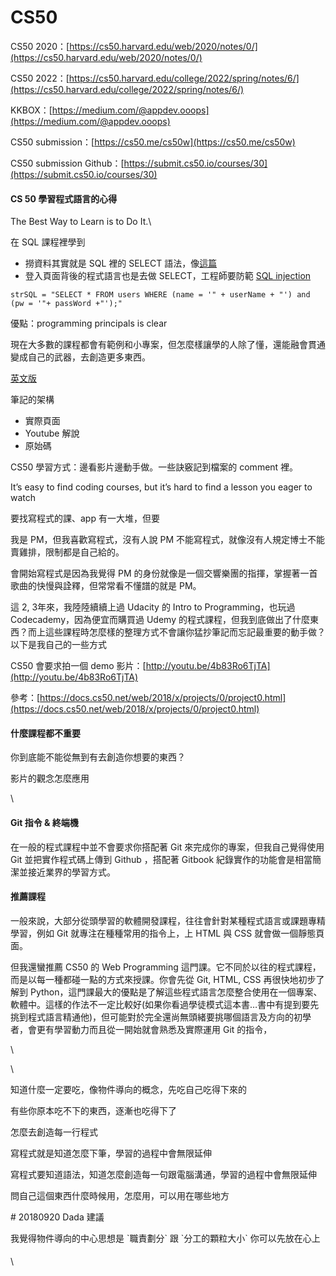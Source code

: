 # CS50

CS50 2020：[https://cs50.harvard.edu/web/2020/notes/0/](https://cs50.harvard.edu/web/2020/notes/0/)

CS50 2022：[https://cs50.harvard.edu/college/2022/spring/notes/6/](https://cs50.harvard.edu/college/2022/spring/notes/6/)

KKBOX：[https://medium.com/@appdev.ooops](https://medium.com/@appdev.ooops)

CS50 submission：[https://cs50.me/cs50w](https://cs50.me/cs50w)

CS50 submission Github：[https://submit.cs50.io/courses/30](https://submit.cs50.io/courses/30)



#### CS 50 學習程式語言的心得

The Best Way to Learn is to Do It.\


在 SQL 課程裡學到

* 撈資料其實就是 SQL 裡的 SELECT 語法，像[這篇](http://www.postgresqltutorial.com/postgresql-select/)
* 登入頁面背後的程式語言也是去做 SELECT，工程師要防範 [SQL injection](https://zh.wikipedia.org/wiki/SQL%E6%B3%A8%E5%85%A5)

```
strSQL = "SELECT * FROM users WHERE (name = '" + userName + "') and (pw = '"+ passWord +"');"
```

優點：programming principals is clear

現在大多數的課程都會有範例和小專案，但怎麼樣讓學的人除了懂，還能融會貫通變成自己的武器，去創造更多東西。

[英文版](https://medium.com/@jeffreywang1183/cs50-2f4d1fa683de)

筆記的架構

* 實際頁面
* Youtube 解說
* 原始碼

CS50 學習方式：邊看影片邊動手做。一些訣竅記到檔案的 comment 裡。

It’s easy to find coding courses, but it’s hard to find a lesson you eager to watch

要找寫程式的課、app 有一大堆，但要

我是 PM，但我喜歡寫程式，沒有人說 PM 不能寫程式，就像沒有人規定博士不能賣雞排，限制都是自己給的。

會開始寫程式是因為我覺得 PM 的身份就像是一個交響樂團的指揮，掌握著一首歌曲的快慢與詮釋，但常常看不懂譜的就是 PM。

這 2, 3年來，我陸陸續續上過 Udacity 的 Intro to Programming，也玩過 Codecademy，因為便宜而購買過 Udemy 的程式課程，但我到底做出了什麼東西？而上這些課程時怎麼樣的整理方式不會讓你猛抄筆記而忘記最重要的動手做？以下是我自己的一些方式

CS50 會要求拍一個 demo 影片：[http://youtu.be/4b83Ro6TjTA](http://youtu.be/4b83Ro6TjTA)

參考：[https://docs.cs50.net/web/2018/x/projects/0/project0.html](https://docs.cs50.net/web/2018/x/projects/0/project0.html)

#### 什麼課程都不重要

你到底能不能從無到有去創造你想要的東西？

影片的觀念怎麼應用

\


#### Git 指令 & 終端機

在一般的程式課程中並不會要求你搭配著 Git 來完成你的專案，但我自己覺得使用 Git 並把實作程式碼上傳到 Github ，搭配著 Gitbook 紀錄實作的功能會是相當簡潔並接近業界的學習方式。

#### 推薦課程

一般來說，大部分從頭學習的軟體開發課程，往往會針對某種程式語言或課題專精學習，例如 Git 就專注在種種常用的指令上，上 HTML 與 CSS 就會做一個靜態頁面。

但我還蠻推薦 CS50 的 Web Programming 這門課。它不同於以往的程式課程，而是以每一種都碰一點的方式來授課。你會先從 Git, HTML, CSS 再很快地初步了解到 Python，這門課最大的優點是了解這些程式語言怎麼整合使用在一個專案、軟體中。這樣的作法不一定比較好(如果你看過學徒模式這本書…書中有提到要先挑到程式語言精通他)，但可能對於完全還尚無頭緒要挑哪個語言及方向的初學者，會更有學習動力而且從一開始就會熟悉及實際運用 Git 的指令，

\


\


知道什麼一定要吃，像物件導向的概念，先吃自己吃得下來的

有些你原本吃不下的東西，逐漸也吃得下了

怎麼去創造每一行程式

寫程式就是知道怎麼下筆，學習的過程中會無限延伸

寫程式要知道語法，知道怎麼創造每一句跟電腦溝通，學習的過程中會無限延伸

問自己這個東西什麼時候用，怎麼用，可以用在哪些地方

\# 20180920 Dada 建議

我覺得物件導向的中心思想是 \`職責劃分\` 跟 \`分工的顆粒大小\` 你可以先放在心上

#### &#x20;

\


